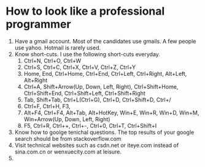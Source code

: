 # How to look like a professional programmer

1. Have a gmail account. Most of the candidates use gmails. A few people use yahoo. Hotmail is rarely used.
1. Know short-cuts. I use the following short-cuts everyday.
    1. Ctrl+N, Ctrl+O, Ctrl+W
    1. Ctrl+S, Ctrl+C, Ctrl+X, Ctrl+V, Ctrl+Z, Ctrl+Y
    1. Home, End, Ctrl+Home, Ctrl+End, Ctrl+Left, Ctrl+Right, Alt+Left, Alt+Right
    1. Ctrl+A, Shift+Arrow(Up, Down, Left, Right), Ctrl+Shift+Home, Ctrl+Shift+End, Ctrl+Shift+Left, Ctrl+Shift+Right
    1. Tab, Shift+Tab, Ctrl+L(Ctrl+G), Ctrl+D, Ctrl+Shift+D, Ctrl+/
    1. Ctrl+F, Ctrl+H, F3, 
    1. Alt+F4, Ctrl+F4, Alt+Tab, Alt+HotKey, Win+E, Win+R, Win+D, Win+M, Win+Arrow(Up, Down, Left, Right)
    1. F5, Ctrl+R, Ctrl++, Ctrl+-, Ctrl+0, Ctrl+T, Ctrl+Shift+I
1. Know how to goolge tenichal questions. The top results of your google search should be from stackoverflow.com
1. Visit technical websites such as csdn.net or iteye.com instead of sina.com.cn or wenxuecity.com at leisure.
1. 